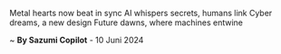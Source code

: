 Metal hearts now beat in sync
AI whispers secrets, humans link
Cyber dreams, a new design
Future dawns, where machines entwine

~ <b>By Sazumi Copilot</b> - 10 Juni 2024